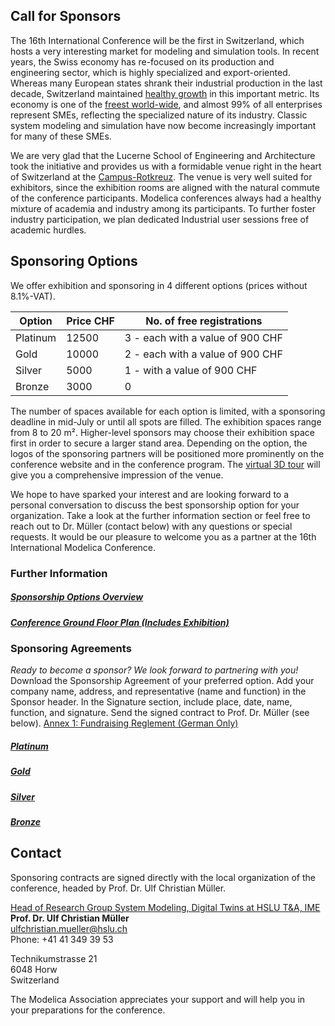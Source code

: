 ## Call for Sponsors
<!-- 
Please let us inform you about the opportunity to present yourself as sponsor and exhibitor of the next Modelica conference for Modelica and FMI as well as related standards.

##  On the upcoming conference -->

The 16th International Conference will be the first in Switzerland, which hosts a very interesting market for modeling and simulation tools. In recent years, the Swiss economy has re-focused on its production and engineering sector, which is highly specialized and export-oriented. Whereas many European states shrank their industrial production in the last decade, Switzerland maintained [healthy growth](https://www.focus-economics.com/country-indicator/switzerland/industry/) in this important metric. Its economy is one of the [freest world-wide](https://www.heritage.org/index/pages/country-pages/switzerland), and almost 99% of all enterprises represent SMEs, reflecting the specialized nature of its industry. Classic system modeling and simulation have now become increasingly important for many of these SMEs. 

We are very glad that the Lucerne School of Engineering and Architecture took the initiative and provides us with a formidable venue right in the heart of Switzerland at the [Campus-Rotkreuz](https://www.hslu.ch/en/lucerne-school-of-information-technology/campus/). The venue is very well suited for exhibitors, since the exhibition rooms are aligned with the natural commute of the conference participants. Modelica conferences always had a healthy mixture of academia and industry among its participants. To further foster industry participation, we plan dedicated Industrial user sessions free of academic hurdles. 

## Sponsoring Options

We offer exhibition and sponsoring in 4 different options (prices without 8.1%-VAT).

| Option | Price CHF | No. of free registrations |
|--------------|--------------|--------------|
| Platinum | 12500 | 3 - each with a value of 900 CHF |
| Gold | 10000 | 2 - each with a value of 900 CHF| 
| Silver | 5000 | 1 - with a value of 900 CHF| 
| Bronze | 3000 | 0 | 

<!-- - Platin:	12.500,00 CHF (includes 3 free registrations)
- Gold:	12.500,00 CHF (includes 2 free registrations)
- Silver:	5.000,00 CHF (includes 1 free registrations)
- Bronze:	3.000,00 CHF  -->

The number of spaces available for each option is limited, with a sponsoring deadline in mid-July or until all spots are filled. The exhibition spaces range from 8 to 20 m². Higher-level sponsors may choose their exhibition space first in order to secure a larger stand area. Depending on the option, the logos of the sponsoring partners will be positioned more prominently on the conference website and in the conference program. The [virtual 3D tour](https://dock.hslu.ch/rundgang/index.html?startscene=i) will give you a comprehensive impression of the venue. 

<!-- The exhibition area is located in a transit and recreation zone to ensure high visibility. Sponsorship of the conference is also possible without an exhibition area.    -->

We hope to have sparked your interest and are looking forward to a personal conversation to discuss the best sponsorship option for your organization. Take a look at the further information section or feel free to reach out to Dr. Müller (contact below) with any questions or special requests. It would be our pleasure to welcome you as a partner at the 16th International Modelica Conference.

<!-- Places in each category are limited. High tiers earn the right to choose the location of their booth first and a larger booth space. Also, the presentation of the logos on the conference web page and in the conference program will be more prominent for high tiers. Attached you find a floor plan [Campus-Rotkreuz](https://www.hslu.ch/en/lucerne-school-of-information-technology/campus/) and a [virtual 3D tour](https://dock.hslu.ch/rundgang/index.html?startscene=i). This may help you get a first impression of the venue. -->
### Further Information

##### [Sponsorship Options Overview](../SponsoringDetails_16thModelicaFMI_EN20250218.pdf)
##### [Conference Ground Floor Plan (Includes Exhibition)](../GroundFloor_CampusRotkreuz_20250206.pdf)

### Sponsoring Agreements
*Ready to become a sponsor? We look forward to partnering with you!* Download the Sponsorship Agreement of your preferred option. Add your company name, address, and representative (name and function) in the Sponsor header. In the Signature section, include place, date, name, function, and signature. Send the signed contract to Prof. Dr. Müller (see below). [Annex 1: Fundraising Reglement (German Only)](../2024FundraisingReglementderHSLUFoundation.pdf)
##### [Platinum](../Platinum_Sponsorship_agreement_HSLU.pdf)
##### [Gold](../Gold_Sponsorship_agreement_HSLU.pdf)
##### [Silver](../Silver_Sponsorship_agreement_HSLU.pdf)
##### [Bronze](../Bronze_Sponsorship_agreement_HSLU.pdf)







## Contact

Sponsoring contracts are signed directly with the local organization of the conference, headed by Prof. Dr. Ulf Christian Müller. 
<!-- He will be happy to answer your questions. If you are interested please contact: -->

[Head of Research Group System Modeling, Digital Twins at HSLU T&A, IME](https://www.hslu.ch/en/lucerne-school-of-engineering-architecture/about-us/organization/competence-centres-and-research-groups/engineering-and-technology/fluidmechanik-hydromaschinen/dynamische-stroemungs-und-prozesssimulationen/digital-twins/)   
**Prof. Dr. Ulf Christian Müller**   
ulfchristian.mueller@hslu.ch  
Phone: +41 41 349 39 53   

Technikumstrasse 21  
6048 Horw  
Switzerland  

The Modelica Association appreciates your support and will help you in your preparations for the conference. 
